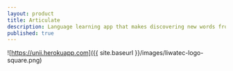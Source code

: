 ```yaml
---
layout: product
title: Articulate
description: Language learning app that makes discovering new words from articles super easy.
published: true
---
```


![https://unii.herokuapp.com]({{ site.baseurl }}/images/liwatec-logo-square.png)
